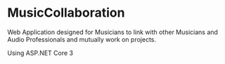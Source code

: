 # MusicCollaboration
Web Application designed for Musicians to link with other Musicians and Audio Professionals and mutually work on projects.

Using ASP.NET Core 3
